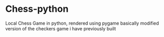 # Chess-python
Local Chess Game in python, rendered using pygame basically modified version of the checkers game i have previously built
